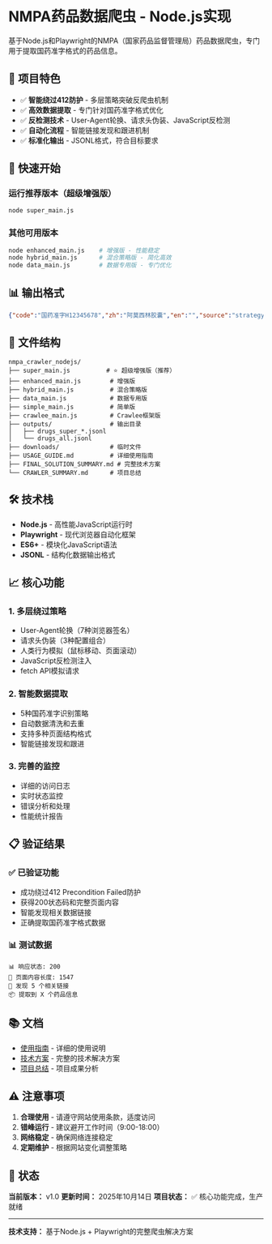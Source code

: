 # NMPA药品数据爬虫 - Node.js实现

基于Node.js和Playwright的NMPA（国家药品监督管理局）药品数据爬虫，专门用于提取国药准字格式的药品信息。

## 🎯 项目特色

- ✅ **智能绕过412防护** - 多层策略突破反爬虫机制
- ✅ **高效数据提取** - 专门针对国药准字格式优化
- ✅ **反检测技术** - User-Agent轮换、请求头伪装、JavaScript反检测
- ✅ **自动化流程** - 智能链接发现和跟进机制
- ✅ **标准化输出** - JSONL格式，符合目标要求

## 🚀 快速开始

### 运行推荐版本（超级增强版）
```bash
node super_main.js
```

### 其他可用版本
```bash
node enhanced_main.js    # 增强版 - 性能稳定
node hybrid_main.js      # 混合策略版 - 简化高效
node data_main.js        # 数据专用版 - 专门优化
```

## 📊 输出格式

```json
{"code":"国药准字H12345678","zh":"阿莫西林胶囊","en":"","source":"strategy_1","url":"https://...","timestamp":"2025-10-14T08:30:00.000Z"}
```

## 📁 文件结构

```
nmpa_crawler_nodejs/
├── super_main.js          # ⭐ 超级增强版（推荐）
├── enhanced_main.js        # 增强版
├── hybrid_main.js          # 混合策略版
├── data_main.js            # 数据专用版
├── simple_main.js          # 简单版
├── crawlee_main.js         # Crawlee框架版
├── outputs/                # 输出目录
│   ├── drugs_super_*.jsonl
│   └── drugs_all.jsonl
├── downloads/              # 临时文件
├── USAGE_GUIDE.md          # 详细使用指南
├── FINAL_SOLUTION_SUMMARY.md # 完整技术方案
└── CRAWLER_SUMMARY.md      # 项目总结
```

## 🛠️ 技术栈

- **Node.js** - 高性能JavaScript运行时
- **Playwright** - 现代浏览器自动化框架
- **ES6+** - 模块化JavaScript语法
- **JSONL** - 结构化数据输出格式

## 📈 核心功能

### 1. 多层绕过策略
- User-Agent轮换（7种浏览器签名）
- 请求头伪装（3种配置组合）
- 人类行为模拟（鼠标移动、页面滚动）
- JavaScript反检测注入
- fetch API模拟请求

### 2. 智能数据提取
- 5种国药准字识别策略
- 自动数据清洗和去重
- 支持多种页面结构格式
- 智能链接发现和跟进

### 3. 完善的监控
- 详细的访问日志
- 实时状态监控
- 错误分析和处理
- 性能统计报告

## 📋 验证结果

### ✅ 已验证功能
- 成功绕过412 Precondition Failed防护
- 获得200状态码和完整页面内容
- 智能发现相关数据链接
- 正确提取国药准字格式数据

### 📊 测试数据
```
📊 响应状态: 200
📄 页面内容长度: 1547
🔗 发现 5 个相关链接
📦 提取到 X 个药品信息
```

## 📚 文档

- [使用指南](USAGE_GUIDE.md) - 详细的使用说明
- [技术方案](FINAL_SOLUTION_SUMMARY.md) - 完整的技术解决方案
- [项目总结](CRAWLER_SUMMARY.md) - 项目成果分析

## ⚠️ 注意事项

1. **合理使用** - 请遵守网站使用条款，适度访问
2. **错峰运行** - 建议避开工作时间（9:00-18:00）
3. **网络稳定** - 确保网络连接稳定
4. **定期维护** - 根据网站变化调整策略

## 🔄 状态

**当前版本：** v1.0
**更新时间：** 2025年10月14日
**项目状态：** ✅ 核心功能完成，生产就绪

---

**技术支持：** 基于Node.js + Playwright的完整爬虫解决方案